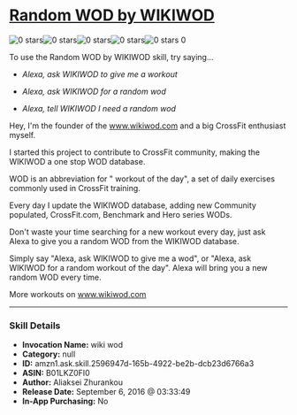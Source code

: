 # [Random WOD by WIKIWOD](http://alexa.amazon.com/#skills/amzn1.ask.skill.2596947d-165b-4922-be2b-dcb23d6766a3)
![0 stars](../../images/ic_star_border_black_18dp_1x.png)![0 stars](../../images/ic_star_border_black_18dp_1x.png)![0 stars](../../images/ic_star_border_black_18dp_1x.png)![0 stars](../../images/ic_star_border_black_18dp_1x.png)![0 stars](../../images/ic_star_border_black_18dp_1x.png) 0

To use the Random WOD by WIKIWOD skill, try saying...

* *Alexa, ask WIKIWOD to give me a workout*

* *Alexa, ask WIKIWOD for a random wod*

* *Alexa, tell WIKIWOD I need a random wod*

Hey, I'm the founder of the www.wikiwod.com and a big CrossFit enthusiast myself. 

I started this project to contribute to CrossFit community, making the WIKIWOD a one stop WOD database.

WOD is an abbreviation for " workout of the day", a set of daily exercises commonly used in CrossFit training.

Every day I update the WIKIWOD database, adding new Community populated, CrossFit.com, Benchmark and Hero series WODs. 

Don't waste your time searching for a new workout every day, just ask Alexa to give you a random WOD from the WIKIWOD database. 

Simply say "Alexa, ask WIKIWOD to give me a wod", or "Alexa, ask WIKIWOD for a random workout of the day". Alexa will bring you a new random WOD every time.

More workouts on www.wikiwod.com

***

### Skill Details

* **Invocation Name:** wiki wod
* **Category:** null
* **ID:** amzn1.ask.skill.2596947d-165b-4922-be2b-dcb23d6766a3
* **ASIN:** B01LKZ0FI0
* **Author:** Aliaksei Zhurankou
* **Release Date:** September 6, 2016 @ 03:33:49
* **In-App Purchasing:** No
